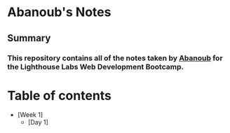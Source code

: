 # Abanoub's Notes



## Summary
### This repository contains all of the notes taken by [Abanoub](https://github.com/Ashenou/) for the Lighthouse Labs Web Development Bootcamp.


# Table of contents
* [Week 1]
  * [Day 1]